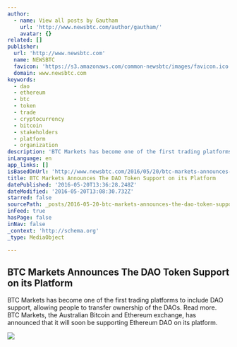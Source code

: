 ```yaml
---
author:
  - name: View all posts by Gautham
    url: 'http://www.newsbtc.com/author/gautham/'
    avatar: {}
related: []
publisher:
  url: 'http://www.newsbtc.com'
  name: NEWSBTC
  favicon: 'https://s3.amazonaws.com/common-newsbtc/images/favicon.ico'
  domain: www.newsbtc.com
keywords:
  - dao
  - ethereum
  - btc
  - token
  - trade
  - cryptocurrency
  - bitcoin
  - stakeholders
  - platform
  - organization
description: 'BTC Markets has become one of the first trading platforms to include DAO support, allowing people to transfer ownership of the DAOs. Read more. BTC Markets, the Australian Bitcoin and Ethereum exchange, has announced that it will soon be supporting Ethereum DAO on its platform.'
inLanguage: en
app_links: []
isBasedOnUrl: 'http://www.newsbtc.com/2016/05/20/btc-markets-announces-dao-token-support-platform/'
title: BTC Markets Announces The DAO Token Support on its Platform
datePublished: '2016-05-20T13:36:28.248Z'
dateModified: '2016-05-20T13:08:30.732Z'
starred: false
sourcePath: _posts/2016-05-20-btc-markets-announces-the-dao-token-support-on-its-platform.md
inFeed: true
hasPage: false
inNav: false
_context: 'http://schema.org'
_type: MediaObject

---
```

<article style=""><h1>BTC Markets Announces The DAO Token Support on its Platform</h1><p>BTC Markets has become one of the first trading platforms to include DAO support, allowing people to transfer ownership of the DAOs. Read more. BTC Markets, the Australian Bitcoin and Ethereum exchange, has announced that it will soon be supporting Ethereum DAO on its platform.</p><img src="http://s3.amazonaws.com/main-newsbtc-images/2016/05/20134213/BTC-Markets-Announces-The-DAO-Token-Support-on-its-Platform.jpg" /></article>
